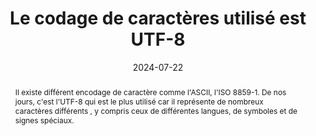 ---
title: "Le codage de caractères utilisé est UTF-8"
abstract: "Il existe différent encodage de caractère comme l'ASCII, l'ISO 8859-1.  De nos jours, c'est l'UTF-8 qui est le plus utilisé car il représente de nombreux caractères différents , y compris ceux de différentes langues, de symboles et de signes spéciaux."
categories: 
    - "structure et code"
agrege: O4226-E071
opquast: '4 226'
indiceebook: '071'
description: "Règle n°71"
before: "070"
weight: "71"
after: "072"
actif: '1'
layout: rules
date: 2024-07-22
tags: 
    - "Lisibilité"
objectif: 
    - "Garantir que tous les caractères sont encodés selon la norme UTF-8 afin d'éviter les problèmes d’affichage"
    - "Assurer une représentation précise des caractères"
Meo: 
    - "Configurer les outils de productions et les bases de données en  UTF-8 comme encodage de caractères par défaut"
    - "Mettre la valeur UTF-8 à l'attribut charset de la balise meta"
Controle: 
    - "Vérifier le code source de la page HTML de l'epub&nbsp;: Il faut que la balise meta avec l'attribut charset  soit définit sur UTF-8  et se situe dans la balise head de la page HTML"
epubcheck: true
ace: false
humancheck: false
ReadiumGoToolkit: 
Source: 
    - "Opquast"
Referentiel: 
    - "[EPUB 3 Specification](https://www.w3.org/publishing/epub3/)"
steps: 
    - "Production numérique"
---